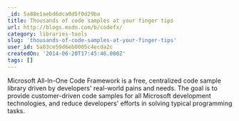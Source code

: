 ```yaml
---
_id: 5a88e1aebd6dca0d5f0d29ba
title: Thousands of code samples at your finger tips
url: http://blogs.msdn.com/b/codefx/
category: libraries-tools
slug: 'thousands-of-code-samples-at-your-finger-tips'
user_id: 5a83ce59d6eb0005c4ecda2c
createdOn: '2014-06-20T17:45:46.000Z'
tags: []
---
```


Microsoft All-In-One Code Framework is a free, centralized code sample library driven by developers' real-world pains and needs. The goal is to provide customer-driven code samples for all Microsoft development technologies, and reduce developers' efforts in solving typical programming tasks.
